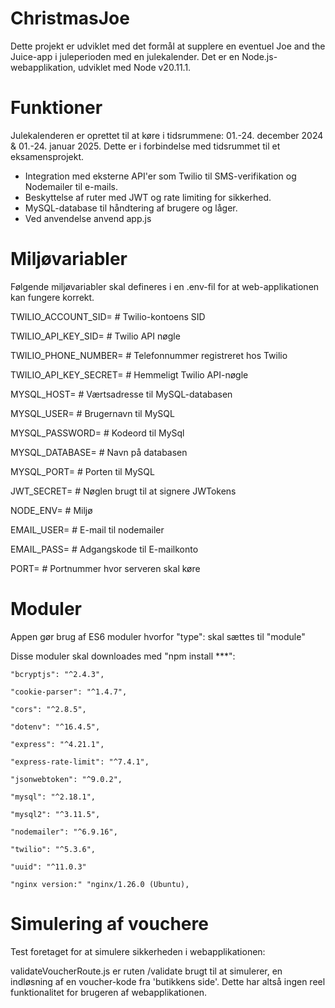 # ChristmasJoe

Dette projekt er udviklet med det formål at supplere en eventuel Joe and the Juice-app i juleperioden med en julekalender.
Det er en Node.js-webapplikation, udviklet med Node v20.11.1.

# Funktioner
Julekalenderen er oprettet til at køre i tidsrummene:
01.-24. december 2024 & 01.-24. januar 2025. Dette er i forbindelse med tidsrummet til et eksamensprojekt.

- Integration med eksterne API'er som Twilio til SMS-verifikation og Nodemailer til e-mails.
- Beskyttelse af ruter med JWT og rate limiting for sikkerhed.
- MySQL-database til håndtering af brugere og låger.
- Ved anvendelse anvend app.js




# Miljøvariabler 
Følgende miljøvariabler skal defineres i en .env-fil for at web-applikationen kan fungere korrekt.

TWILIO_ACCOUNT_SID=     # Twilio-kontoens SID

TWILIO_API_KEY_SID=     # Twilio API nøgle

TWILIO_PHONE_NUMBER=    # Telefonnummer registreret hos Twilio

TWILIO_API_KEY_SECRET=  # Hemmeligt Twilio API-nøgle


MYSQL_HOST=             # Værtsadresse til MySQL-databasen

MYSQL_USER=             # Brugernavn til MySQL

MYSQL_PASSWORD=         # Kodeord til MySql

MYSQL_DATABASE=         # Navn på databasen

MYSQL_PORT=             # Porten til MySQL

JWT_SECRET=             # Nøglen brugt til at signere JWTokens

NODE_ENV=               # Miljø

EMAIL_USER=             # E-mail til nodemailer

EMAIL_PASS=             # Adgangskode til E-mailkonto

PORT=                   # Portnummer hvor serveren skal køre

# Moduler
Appen gør brug af ES6 moduler hvorfor "type": skal sættes til "module"

Disse moduler skal downloades med "npm install ***":

    "bcryptjs": "^2.4.3",
   
    "cookie-parser": "^1.4.7",
    
    "cors": "^2.8.5",
    
    "dotenv": "^16.4.5",
    
    "express": "^4.21.1",
    
    "express-rate-limit": "^7.4.1",
    
    "jsonwebtoken": "^9.0.2",
    
    "mysql": "^2.18.1",
    
    "mysql2": "^3.11.5",
    
    "nodemailer": "^6.9.16",
    
    "twilio": "^5.3.6",
    
    "uuid": "^11.0.3"

    "nginx version:" "nginx/1.26.0 (Ubuntu),


# Simulering af vouchere

Test foretaget for at simulere sikkerheden i webapplikationen:

validateVoucherRoute.js er ruten /validate brugt til at simulerer, en indløsning af en voucher-kode fra 'butikkens side'.
Dette har altså ingen reel funktionalitet for brugeren af webapplikationen.
